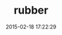 ---
layout: post
title:  "rubber"
repo:   "rubber/rubber"
date:   2015-02-18 17:22:29
gemurl: https://github.com/rubber/rubber
---